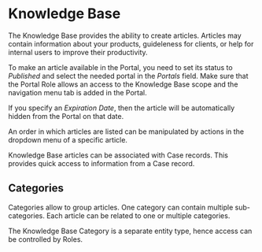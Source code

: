 # Knowledge Base

The Knowledge Base provides the ability to create articles. Articles may contain information about your products, guideleness for clients, or help for internal users to improve their productivity.

To make an article available in the Portal, you need to set its status to *Published* and select the needed portal in the *Portals* field. Make sure that the Portal Role allows an access to the Knowledge Base scope and the navigation menu tab is added in the Portal.

If you specify an *Expiration Date*, then the article will be automatically hidden from the Portal on that date.

An order in which articles are listed can be manipulated by actions in the dropdown menu of a specific article.

Knowledge Base articles can be associated with Case records. This provides quick access to information from a Case record.

## Categories

Categories allow to group articles. One category can contain multiple sub-categories. Each article can be related to one or multiple categories.

The Knowledge Base Category is a separate entity type, hence access can be controlled by Roles.
